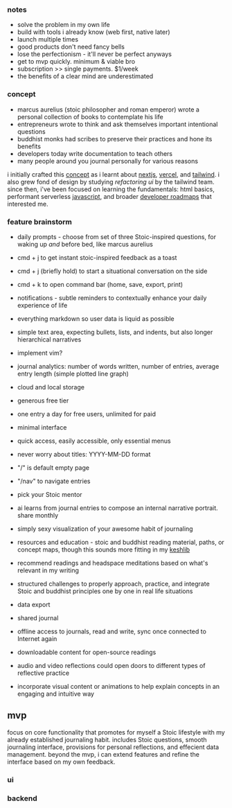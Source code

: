 ### notes

- solve the problem in my own life
- build with tools i already know (web first, native later)
- launch multiple times
- good products don't need fancy bells
- lose the perfectionism - it'll never be perfect anyways
- get to mvp quickly. minimum & viable bro
- subscription >> single payments. $1/week
- the benefits of a clear mind are underestimated

### concept

- marcus aurelius (stoic philosopher and roman emperor) wrote a personal collection of books to contemplate his life
- entrepreneurs wrote to think and ask themselves important intentional questions
- buddhist monks had scribes to preserve their practices and hone its benefits
- developers today write documentation to teach others
- many people around you journal personally for various reasons

i initially crafted this [concept](https://rishi-sadanandan-therapy.vercel.app/) as i learnt about [nextjs](https://nextjs.org/), [vercel](https://vercel.com/home), and [tailwind](https://tailwindcss.com/). i also grew fond of design by studying _refactoring ui_ by the tailwind team. since then, i've been focused on learning the fundamentals: html basics, performant serverless [javascript](https://github.com/getify/you-dont-know-js/tree/1st-ed), and broader [developer roadmaps](https://roadmap.sh/) that interested me.

### feature brainstorm

- daily prompts - choose from set of three Stoic-inspired questions, for waking up *and* before bed, like marcus
  aurelius
- cmd + j to get instant stoic-inspired feedback as a toast
- cmd + j (briefly hold) to start a situational conversation on the side
- cmd + k to open command bar (home, save, export, print)
- notifications - subtle reminders to contextually enhance your daily experience of life

- everything markdown so user data is liquid as possible
- simple text area, expecting bullets, lists, and indents, but also longer hierarchical narratives
- implement vim?
- journal analytics: number of words written, number of entries, average entry length (simple plotted line graph)

- cloud and local storage
- generous free tier
- one entry a day for free users, unlimited for paid

- minimal interface
- quick access, easily accessible, only essential menus
- never worry about titles: YYYY-MM-DD format
- "/" is default empty page
- "/nav" to navigate entries

- pick your Stoic mentor
- ai learns from journal entries to compose an internal narrative portrait. share monthly
- simply sexy visualization of your awesome habit of journaling
- resources and education - stoic and buddhist reading material, paths, or concept maps, though this sounds more fitting in my [keshlib](../contemplation/)
- recommend readings and headspace meditations based on what's relevant in my writing
- structured challenges to properly approach, practice, and integrate Stoic and buddhist principles one by one in real life situations
- data export
- shared journal
- offline access to journals, read and write, sync once connected to Internet again
- downloadable content for open-source readings
- audio and video reflections could open doors to different types of reflective practice
- incorporate visual content or animations to help explain concepts in an engaging and intuitive way

## mvp

focus on core functionality that promotes for myself a Stoic lifestyle with my already established journaling habit.
includes Stoic questions, smooth journaling interface, provisions for personal reflections, and effecient data
management. beyond the mvp, i can extend features and refine the interface based on my own feedback.

### ui

### backend

